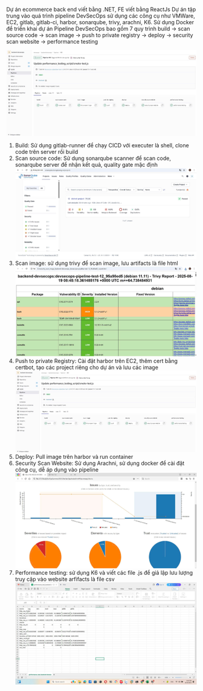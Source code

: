 Dự án ecommerce back end viết bằng .NET, FE viết bằng ReactJs
Dự án tập trung vào quá trình pipeline DevSecOps sử dụng các công cụ như VMWare, EC2, gitlab, gitlab-ci, harbor, sonarqube, trivy, arachni, K6. Sử dụng Docker để triển khai dự án
Pipeline DevSecOps bao gồm 7 quy trình build -> scan source code -> scan image -> push to private registry -> deploy -> security scan website -> performance testing

![Pipeline Diagram](images/pipeline.jpg)
1. Build: Sử dụng gitlab-runner để chạy CICD với executer là shell, clone code trên server rồi build
2. Scan source code: Sử dụng sonarqube scanner để scan code, sonarqube server để nhận kết quả, quality gate mặc định
![Sonarqube Scan](images/sonarqube-real.jpg)
3. Scan image: sử dụng trivy để scan image, lưu artifacts là file html
![Trivy Scan](images/trivy-scan.jpg)
4. Push to private Registry: Cài đặt harbor trên EC2, thêm cert bằng certbot, tạo các project riêng cho dự án và lưu các image
![Harbor](images/pipeline.jpg)
5. Deploy: Pull image trên harbor và run container
6. Security Scan Website: Sử dụng Arachni, sử dụng docker để cài đặt công cụ, dễ áp dụng vào pipeline
![Arachni](images/web-security.jpg)
7. Performance testing: sử dụng K6 và viết các file .js để giả lập lưu lượng truy cập vào website arfifacts là file csv
![K6](images/performance-test.jpg)
